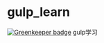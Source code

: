 # gulp_learn

[![Greenkeeper badge](https://badges.greenkeeper.io/stableShip/gulp_learn.svg)](https://greenkeeper.io/)
gulp学习
